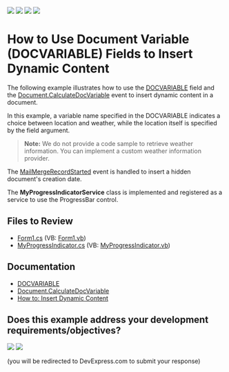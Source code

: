 <!-- default badges list -->
![](https://img.shields.io/endpoint?url=https://codecentral.devexpress.com/api/v1/VersionRange/128611442/22.2.3%2B)
[![](https://img.shields.io/badge/Open_in_DevExpress_Support_Center-FF7200?style=flat-square&logo=DevExpress&logoColor=white)](https://supportcenter.devexpress.com/ticket/details/E3099)
[![](https://img.shields.io/badge/📖_How_to_use_DevExpress_Examples-e9f6fc?style=flat-square)](https://docs.devexpress.com/GeneralInformation/403183)
[![](https://img.shields.io/badge/💬_Leave_Feedback-feecdd?style=flat-square)](#does-this-example-address-your-development-requirementsobjectives)
<!-- default badges end -->
# How to Use Document Variable (DOCVARIABLE) Fields to Insert Dynamic Content

The following example illustrates how to use the [DOCVARIABLE](https://docs.devexpress.com/OfficeFileAPI/15291/word-processing-document-api/fields/field-codes/docvariable) field and the [Document.CalculateDocVariable](https://docs.devexpress.com/OfficeFileAPI/DevExpress.XtraRichEdit.API.Native.Document.CalculateDocumentVariable) event to insert dynamic content in a document.

In this example, a variable name specified in the DOCVARIABLE indicates a choice between location and weather, while the location itself is specified by the field argument.

> **Note:**
> We do not provide a code sample to retrieve weather information. You can implement a custom weather information provider.

The [MailMergeRecordStarted](https://docs.devexpress.com/WindowsForms/DevExpress.XtraRichEdit.RichEditControl.MailMergeRecordStarted) event is handled to insert a hidden document's creation date.

The **MyProgressIndicatorService** class is implemented and registered as a service to use the ProgressBar control.

## Files to Review

* [Form1.cs](./CS/DocumentVariablesExample/Form1.cs) (VB: [Form1.vb](./VB/DocumentVariablesExample/Form1.vb))
* [MyProgressIndicator.cs](./CS/DocumentVariablesExample/MyProgressIndicator.cs) (VB: [MyProgressIndicator.vb](./VB/DocumentVariablesExample/MyProgressIndicator.vb))

## Documentation

* [DOCVARIABLE](https://docs.devexpress.com/OfficeFileAPI/15291/word-processing-document-api/fields/field-codes/docvariable)
* [Document.CalculateDocVariable](https://docs.devexpress.com/OfficeFileAPI/DevExpress.XtraRichEdit.API.Native.Document.CalculateDocumentVariable)
* [How to: Insert Dynamic Content](https://docs.devexpress.com/OfficeFileAPI/401197/word-processing-document-api/examples/text/how-to-insert-dynamic-content)
<!-- feedback -->
## Does this example address your development requirements/objectives?

[<img src="https://www.devexpress.com/support/examples/i/yes-button.svg"/>](https://www.devexpress.com/support/examples/survey.xml?utm_source=github&utm_campaign=how-to-use-docvariable-fields&~~~was_helpful=yes) [<img src="https://www.devexpress.com/support/examples/i/no-button.svg"/>](https://www.devexpress.com/support/examples/survey.xml?utm_source=github&utm_campaign=how-to-use-docvariable-fields&~~~was_helpful=no)

(you will be redirected to DevExpress.com to submit your response)
<!-- feedback end -->
